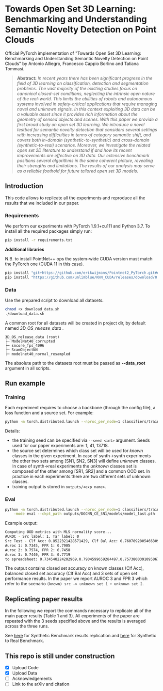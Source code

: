 # Towards Open Set 3D Learning: Benchmarking and Understanding Semantic Novelty Detection on Point Clouds

Official PyTorch implementation of  "Towards Open Set 3D Learning: Benchmarking
and Understanding Semantic Novelty Detection on Point Clouds" by Antonio Alliegro, Francesco Cappio
Borlino and Tatiana Tommasi. 

> **Abstract:** *In recent years there has been significant progress in the field of 3D learning on classification, detection and segmentation problems. The vast majority of the existing studies focus on canonical closed-set conditions, neglecting the intrinsic open nature of the real-world. This limits the abilities of robots and autonomous systems involved in safety-critical applications that require managing novel and unknown signals. In this context exploiting 3D data can be a valuable asset since it provides rich information about the geometry of sensed objects and scenes. With this paper we provide a first broad study on open set 3D learning. We introduce a novel testbed for semantic novelty detection that considers several settings with increasing difficulties in terms of category semantic shift, and covers both in-domain (synthetic-to-synthetic) and cross-domain (synthetic-to-real) scenarios. Moreover, we investigate the related open set 2D literature to understand if and how its recent improvements are effective on 3D data. Our extensive benchmark positions several algorithms in the same coherent picture, revealing their strengths and limitations. The results of our analysis may serve as a reliable foothold for future tailored open set 3D models.*

## Introduction

This code allows to replicate all the experiments and reproduce all the results that we included in
our paper.

### Requirements
We perform our experiments with PyTorch 1.9.1+cu111 and Python 3.7. To install all the required packages simply run:

```bash
pip install -r requirements.txt
```

**Additional libraries** 

N.B. to install PointNet++ ops the system-wide CUDA version must match the PyTorch one (CUDA 11 in this case).

```bash
pip install "git+https://github.com/erikwijmans/Pointnet2_PyTorch.git#egg=pointnet2_ops&subdirectory=pointnet2_ops_lib"
pip install "https://github.com/unlimblue/KNN_CUDA/releases/download/0.2/KNN_CUDA-0.2-py3-none-any.whl"
```

### Data
Use the prepared script to download all datasets. 

```bash
chmod +x download_data.sh
./download_data.sh
```

A common root for all datasets will be created in project dir, by default named *3D_OS_release_data* .
```
3D_OS_release_data (root)
├─ ModelNet40_corrupted
├─ sncore_fps_4096
├─ ScanObjectNN
├─ modelnet40_normal_resampled
```

The absolute path to the datasets root must be passed as **--data_root** argument in all scripts.


## Run example

### Training

Each experiment requires to choose a backbone (through the config file), a loss function and a source set. For example: 

```bash
python -m torch.distributed.launch --nproc_per_node=1 classifiers/trainer_ddp_cla.py --config cfgs/dgcnn-cla.yaml --exp_name DGCNN_CE_SN1 --src SN1 --loss CE 
```

Details: 

 - the training seed can be specified via `--seed <int>` argument. Seeds used for our paper experiments
   are: 1, 41, 13718. 
 - the source set determines which class set will be used for *known* classes in the given experiment. In case of synth->synth experiments the other two sets 
   among [SN1, SN2, SN3] will define *unknown* classes. In case of synth->real experiments the
   *unknown* classes set is composed of the other among [SR1, SR2] and a common OOD set. In practice
   in each experiments there are two different sets of unknown classes.
 - training output is stored in `outputs/<exp_name>`. 

### Eval 

```bash
python -m torch.distributed.launch --nproc_per_node=1 classifiers/trainer_ddp_cla.py --config cfgs/dgcnn-cla.yaml --exp_name DGCNN_CE_SN1 --src SN1 --loss CE \
    -mode eval --ckpt_path outputs/DGCNN_CE_SN1/models/model_last.pth
```

Example output:
```bash
Computing OOD metrics with MLS normality score...
AUROC - Src label: 1, Tar label: 0
Src Test - Clf Acc: 0.8522321428571429, Clf Bal Acc: 0.7607892805466309
Auroc 1: 0.7345, FPR 1: 0.7905
Auroc 2: 0.7574, FPR 2: 0.7458
Auroc 3: 0.7440, FPR 3: 0.7719
to spreadsheet: 0.734540224202969,0.7904599659284497,0.7573800391095067,0.7457882069795427,0.7440065016031351,0.7719451371571072
```

The output contains closed set accuracy on known classes (Clf Acc), balanced closed set accuracy
(Clf Bal Acc) and 3 sets of open set performance results. In the paper we report AUROC 3 and FPR 3
which refer to the scenario `(known) src -> unknown set 1 + unknown set 2`.

## Replicating paper results

In the following we report the commands necessary to replicate all of the main paper results (Table
1 and 3). All experiments of the paper are repeated with the 3 seeds specified above and the results
is averaged across the three runs.

See [here](docs/paper_results_synth.md) for Synthetic Benchmark results replication and [here](docs/paper_results_real.md) for Synthetic to Real Benchmark. 


## This repo is still under construction
- [x] Upload Code
- [x] Upload Data
- [ ] Acknowledgements
- [ ] Link to the arXiv and citation
